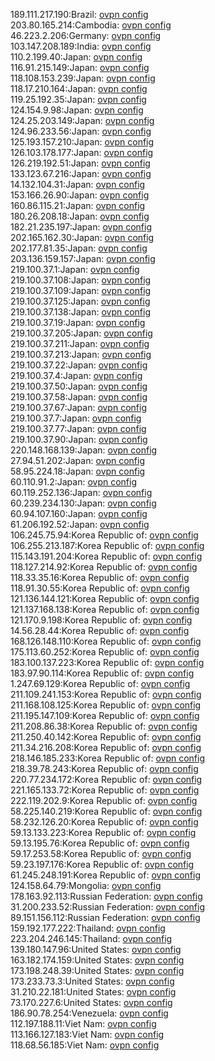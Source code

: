 189.111.217.190:Brazil: [ovpn config](vpn/189_111_217_190.ovpn)  
203.80.165.214:Cambodia: [ovpn config](vpn/203_80_165_214.ovpn)  
46.223.2.206:Germany: [ovpn config](vpn/46_223_2_206.ovpn)  
103.147.208.189:India: [ovpn config](vpn/103_147_208_189.ovpn)  
110.2.199.40:Japan: [ovpn config](vpn/110_2_199_40.ovpn)  
116.91.215.149:Japan: [ovpn config](vpn/116_91_215_149.ovpn)  
118.108.153.239:Japan: [ovpn config](vpn/118_108_153_239.ovpn)  
118.17.210.164:Japan: [ovpn config](vpn/118_17_210_164.ovpn)  
119.25.192.35:Japan: [ovpn config](vpn/119_25_192_35.ovpn)  
124.154.9.98:Japan: [ovpn config](vpn/124_154_9_98.ovpn)  
124.25.203.149:Japan: [ovpn config](vpn/124_25_203_149.ovpn)  
124.96.233.56:Japan: [ovpn config](vpn/124_96_233_56.ovpn)  
125.193.157.210:Japan: [ovpn config](vpn/125_193_157_210.ovpn)  
126.103.178.177:Japan: [ovpn config](vpn/126_103_178_177.ovpn)  
126.219.192.51:Japan: [ovpn config](vpn/126_219_192_51.ovpn)  
133.123.67.216:Japan: [ovpn config](vpn/133_123_67_216.ovpn)  
14.132.104.31:Japan: [ovpn config](vpn/14_132_104_31.ovpn)  
153.166.26.90:Japan: [ovpn config](vpn/153_166_26_90.ovpn)  
160.86.115.21:Japan: [ovpn config](vpn/160_86_115_21.ovpn)  
180.26.208.18:Japan: [ovpn config](vpn/180_26_208_18.ovpn)  
182.21.235.197:Japan: [ovpn config](vpn/182_21_235_197.ovpn)  
202.165.162.30:Japan: [ovpn config](vpn/202_165_162_30.ovpn)  
202.177.81.35:Japan: [ovpn config](vpn/202_177_81_35.ovpn)  
203.136.159.157:Japan: [ovpn config](vpn/203_136_159_157.ovpn)  
219.100.37.1:Japan: [ovpn config](vpn/219_100_37_1.ovpn)  
219.100.37.108:Japan: [ovpn config](vpn/219_100_37_108.ovpn)  
219.100.37.109:Japan: [ovpn config](vpn/219_100_37_109.ovpn)  
219.100.37.125:Japan: [ovpn config](vpn/219_100_37_125.ovpn)  
219.100.37.138:Japan: [ovpn config](vpn/219_100_37_138.ovpn)  
219.100.37.19:Japan: [ovpn config](vpn/219_100_37_19.ovpn)  
219.100.37.205:Japan: [ovpn config](vpn/219_100_37_205.ovpn)  
219.100.37.211:Japan: [ovpn config](vpn/219_100_37_211.ovpn)  
219.100.37.213:Japan: [ovpn config](vpn/219_100_37_213.ovpn)  
219.100.37.22:Japan: [ovpn config](vpn/219_100_37_22.ovpn)  
219.100.37.4:Japan: [ovpn config](vpn/219_100_37_4.ovpn)  
219.100.37.50:Japan: [ovpn config](vpn/219_100_37_50.ovpn)  
219.100.37.58:Japan: [ovpn config](vpn/219_100_37_58.ovpn)  
219.100.37.67:Japan: [ovpn config](vpn/219_100_37_67.ovpn)  
219.100.37.7:Japan: [ovpn config](vpn/219_100_37_7.ovpn)  
219.100.37.77:Japan: [ovpn config](vpn/219_100_37_77.ovpn)  
219.100.37.90:Japan: [ovpn config](vpn/219_100_37_90.ovpn)  
220.148.168.139:Japan: [ovpn config](vpn/220_148_168_139.ovpn)  
27.94.51.202:Japan: [ovpn config](vpn/27_94_51_202.ovpn)  
58.95.224.18:Japan: [ovpn config](vpn/58_95_224_18.ovpn)  
60.110.91.2:Japan: [ovpn config](vpn/60_110_91_2.ovpn)  
60.119.252.136:Japan: [ovpn config](vpn/60_119_252_136.ovpn)  
60.239.234.130:Japan: [ovpn config](vpn/60_239_234_130.ovpn)  
60.94.107.160:Japan: [ovpn config](vpn/60_94_107_160.ovpn)  
61.206.192.52:Japan: [ovpn config](vpn/61_206_192_52.ovpn)  
106.245.75.94:Korea Republic of: [ovpn config](vpn/106_245_75_94.ovpn)  
106.255.213.187:Korea Republic of: [ovpn config](vpn/106_255_213_187.ovpn)  
115.143.191.204:Korea Republic of: [ovpn config](vpn/115_143_191_204.ovpn)  
118.127.214.92:Korea Republic of: [ovpn config](vpn/118_127_214_92.ovpn)  
118.33.35.16:Korea Republic of: [ovpn config](vpn/118_33_35_16.ovpn)  
118.91.30.55:Korea Republic of: [ovpn config](vpn/118_91_30_55.ovpn)  
121.136.144.121:Korea Republic of: [ovpn config](vpn/121_136_144_121.ovpn)  
121.137.168.138:Korea Republic of: [ovpn config](vpn/121_137_168_138.ovpn)  
121.170.9.198:Korea Republic of: [ovpn config](vpn/121_170_9_198.ovpn)  
14.56.28.44:Korea Republic of: [ovpn config](vpn/14_56_28_44.ovpn)  
168.126.148.110:Korea Republic of: [ovpn config](vpn/168_126_148_110.ovpn)  
175.113.60.252:Korea Republic of: [ovpn config](vpn/175_113_60_252.ovpn)  
183.100.137.223:Korea Republic of: [ovpn config](vpn/183_100_137_223.ovpn)  
183.97.90.114:Korea Republic of: [ovpn config](vpn/183_97_90_114.ovpn)  
1.247.69.129:Korea Republic of: [ovpn config](vpn/1_247_69_129.ovpn)  
211.109.241.153:Korea Republic of: [ovpn config](vpn/211_109_241_153.ovpn)  
211.168.108.125:Korea Republic of: [ovpn config](vpn/211_168_108_125.ovpn)  
211.195.147.109:Korea Republic of: [ovpn config](vpn/211_195_147_109.ovpn)  
211.208.86.38:Korea Republic of: [ovpn config](vpn/211_208_86_38.ovpn)  
211.250.40.142:Korea Republic of: [ovpn config](vpn/211_250_40_142.ovpn)  
211.34.216.208:Korea Republic of: [ovpn config](vpn/211_34_216_208.ovpn)  
218.146.185.233:Korea Republic of: [ovpn config](vpn/218_146_185_233.ovpn)  
218.39.78.243:Korea Republic of: [ovpn config](vpn/218_39_78_243.ovpn)  
220.77.234.172:Korea Republic of: [ovpn config](vpn/220_77_234_172.ovpn)  
221.165.133.72:Korea Republic of: [ovpn config](vpn/221_165_133_72.ovpn)  
222.119.202.9:Korea Republic of: [ovpn config](vpn/222_119_202_9.ovpn)  
58.225.140.219:Korea Republic of: [ovpn config](vpn/58_225_140_219.ovpn)  
58.232.126.20:Korea Republic of: [ovpn config](vpn/58_232_126_20.ovpn)  
59.13.133.223:Korea Republic of: [ovpn config](vpn/59_13_133_223.ovpn)  
59.13.195.76:Korea Republic of: [ovpn config](vpn/59_13_195_76.ovpn)  
59.17.253.58:Korea Republic of: [ovpn config](vpn/59_17_253_58.ovpn)  
59.23.197.176:Korea Republic of: [ovpn config](vpn/59_23_197_176.ovpn)  
61.245.248.191:Korea Republic of: [ovpn config](vpn/61_245_248_191.ovpn)  
124.158.64.79:Mongolia: [ovpn config](vpn/124_158_64_79.ovpn)  
178.163.92.113:Russian Federation: [ovpn config](vpn/178_163_92_113.ovpn)  
31.200.233.52:Russian Federation: [ovpn config](vpn/31_200_233_52.ovpn)  
89.151.156.112:Russian Federation: [ovpn config](vpn/89_151_156_112.ovpn)  
159.192.177.222:Thailand: [ovpn config](vpn/159_192_177_222.ovpn)  
223.204.246.145:Thailand: [ovpn config](vpn/223_204_246_145.ovpn)  
139.180.147.96:United States: [ovpn config](vpn/139_180_147_96.ovpn)  
163.182.174.159:United States: [ovpn config](vpn/163_182_174_159.ovpn)  
173.198.248.39:United States: [ovpn config](vpn/173_198_248_39.ovpn)  
173.233.73.3:United States: [ovpn config](vpn/173_233_73_3.ovpn)  
31.210.22.181:United States: [ovpn config](vpn/31_210_22_181.ovpn)  
73.170.227.6:United States: [ovpn config](vpn/73_170_227_6.ovpn)  
186.90.78.254:Venezuela: [ovpn config](vpn/186_90_78_254.ovpn)  
112.197.188.11:Viet Nam: [ovpn config](vpn/112_197_188_11.ovpn)  
113.166.127.183:Viet Nam: [ovpn config](vpn/113_166_127_183.ovpn)  
118.68.56.185:Viet Nam: [ovpn config](vpn/118_68_56_185.ovpn)  
